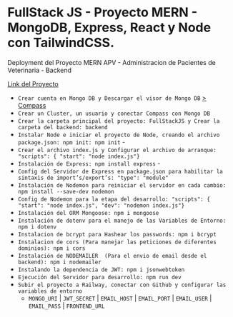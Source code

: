 # FullStack JS - Proyecto MERN - MongoDB, Express, React y Node con TailwindCSS.
Deployment del Proyecto MERN APV - Administracion de Pacientes de Veterinaria - Backend

[Link del Proyecto](https://pj27fullstackjsmernfrontend.netlify.app)

  - `Crear cuenta en Mongo DB y Descargar el visor de Mongo DB` [> Compass](https://www.mongodb.com/products/compass)
  - `Crear un Cluster, un usuario y conectar Compass con Mongo DB`
  - `Crear la carpeta principal del proyecto: FullStackJS y Crear la carpeta del backend: backend`
  - `Instalar Node e iniciar el proyecto de Node, creando el archivo package.json: npm init: npm init`  - 
  - `Crear el archivo index.js y Configurar el archivo de arranque: "scripts": { "start": "node index.js"}`
  - `Instalación de Express: npm install express`  - 
  - `Config del Servidor de Express en package.json para habilitar la sintaxis de import’s/export’s: "type": "module"`
  - `Instalación de Nodemon para reiniciar el servidor en cada cambio: npm install --save-dev nodemon` 
  - `Config de Nodemon para la etapa del desarrollo: "scripts": { "start": "node index.js", "dev": "nodemon index.js"}`
  - `Instalación del ORM Mongoose: npm i mongoose`
  - `Instalación de dotenv para el manejo de las Variables de Entorno: npm i dotenv`
  - `Instalacion de bcrypt para Hashear los passwords: npm i bcrypt`
  -	`Instalacion de cors (Para manejar las peticiones de diferentes dominios): npm i cors`
  -	`Instalación de NODEMAILER  (Para el envio de email desde el backend): npm i nodemailer`
  - `Instalando la dependencia de JWT: npm i jsonwebtoken`
  - `Ejecución del Servidor para desarrollo: npm run dev `
  -	`Subir el proyecto a Railway, conectar con Github y configurar las variables de entorno`
    -	`MONGO_URI` | `JWT_SECRET` | `EMAIL_HOST` | `EMAIL_PORT` | `EMAIL_USER` | `EMAIL_PASS` | `FRONTEND_URL`
